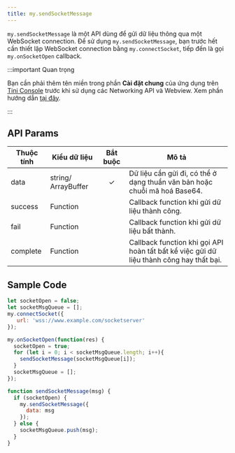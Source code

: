 ```yaml
---
title: my.sendSocketMessage
---
```


`my.sendSocketMessage` là một API dùng để gửi dữ liệu thông qua một WebSocket connection. Để sử dụng `my.sendSocketMessage`, bạn trước hết cần thiết lập WebSocket connection bằng `my.connectSocket`, tiếp đến là gọi `my.onSocketOpen` callback.

:::important Quan trọng

Bạn cần phải thêm tên miền trong phần **Cài đặt chung** của ứng dụng trên [Tini Console](https://developer.tiki.vn/apps) trước khi sử dụng các Networking API và Webview. Xem phần hướng dẫn [tại đây](/docs/development/tini-console/whitelist-domains).

:::

## API Params

| Thuộc tính | Kiểu dữ liệu        | Bắt buộc | Mô tả                                                                                   |
| ---------- | ------------------- | :------: | --------------------------------------------------------------------------------------- |
| data       | string/ ArrayBuffer |    ✓     | Dữ liệu cần gửi đi, có thể ở dạng thuần văn bản hoặc chuỗi mã hoá Base64.               |
| success    | Function            |          | Callback function khi gửi dữ liệu thành công.                                           |
| fail       | Function            |          | Callback function khi gửi dữ liệu bất thành.                                            |
| complete   | Function            |          | Callback function khi gọi API hoàn tất bất kể việc gửi dữ liệu thành công hay thất bại. |

## Sample Code

``` js
let socketOpen = false;
let socketMsgQueue = [];
my.connectSocket({
   url: 'wss://www.example.com/socketserver'
});

my.onSocketOpen(function(res) {
  socketOpen = true;
  for (let i = 0; i < socketMsgQueue.length; i++){
    sendSocketMessage(socketMsgQueue[i]);
  }
  socketMsgQueue = [];
});

function sendSocketMessage(msg) {
  if (socketOpen) {
    my.sendSocketMessage({
      data: msg
    });
  } else {
    socketMsgQueue.push(msg);
  }
}
```